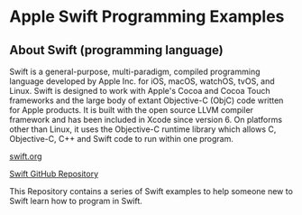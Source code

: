 # Apple Swift Programming Examples

## About Swift (programming language)
Swift is a general-purpose, multi-paradigm, compiled programming language developed by Apple Inc. for iOS, macOS, watchOS, tvOS, and Linux. Swift is designed to work with Apple's Cocoa and Cocoa Touch frameworks and the large body of extant Objective-C (ObjC) code written for Apple products. It is built with the open source LLVM compiler framework and has been included in Xcode since version 6. On platforms other than Linux, it uses the Objective-C runtime library which allows C, Objective-C, C++ and Swift code to run within one program.

[swift.org](https://swift.org/)

[Swift GitHub Repository](https://github.com/apple/swift)

This Repository contains a series of Swift examples to help someone new to Swift learn how to program in Swift.
